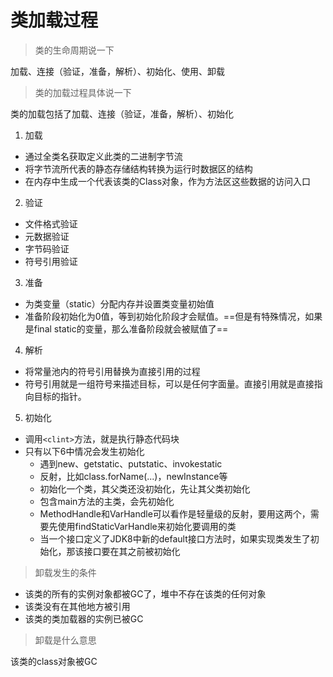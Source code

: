 # 类加载过程
> 类的生命周期说一下

加载、连接（验证，准备，解析）、初始化、使用、卸载

> 类的加载过程具体说一下

类的加载包括了加载、连接（验证，准备，解析）、初始化

1. 加载
- 通过全类名获取定义此类的二进制字节流
- 将字节流所代表的静态存储结构转换为运行时数据区的结构
- 在内存中生成一个代表该类的Class对象，作为方法区这些数据的访问入口

2. 验证
- 文件格式验证
- 元数据验证
- 字节码验证
- 符号引用验证

3. 准备
- 为类变量（static）分配内存并设置类变量初始值
- 准备阶段初始化为0值，等到初始化阶段才会赋值。==但是有特殊情况，如果是final static的变量，那么准备阶段就会被赋值了==

4. 解析
- 将常量池内的符号引用替换为直接引用的过程
- 符号引用就是一组符号来描述目标，可以是任何字面量。直接引用就是直接指向目标的指针。

5. 初始化
- 调用`<clint>`方法，就是执行静态代码块
- 只有以下6中情况会发生初始化
  - 遇到new、getstatic、putstatic、invokestatic
  - 反射，比如class.forName(...)，newInstance等
  - 初始化一个类，其父类还没初始化，先让其父类初始化
  - 包含main方法的主类，会先初始化
  - MethodHandle和VarHandle可以看作是轻量级的反射，要用这两个，需要先使用findStaticVarHandle来初始化要调用的类
  - 当一个接口定义了JDK8中新的default接口方法时，如果实现类发生了初始化，那该接口要在其之前被初始化

> 卸载发生的条件

- 该类的所有的实例对象都被GC了，堆中不存在该类的任何对象
- 该类没有在其他地方被引用
- 该类的类加载器的实例已被GC

> 卸载是什么意思

该类的class对象被GC

